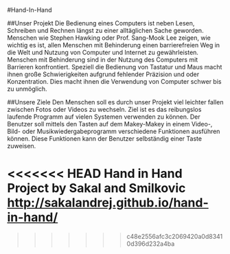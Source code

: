 
#Hand-In-Hand

##Unser Projekt
Die Bedienung eines Computers ist neben Lesen, Schreiben und Rechnen längst zu einer alltäglichen Sache geworden. 
Menschen wie Stephen Hawking oder Prof. Sang-Mook Lee zeigen, wie wichtig es ist, allen Menschen mit Behinderung 
einen barrierefreien Weg in die Welt und Nutzung von Computer und Internet zu gewährleisten. Menschen mit Behinderung 
sind in der Nutzung des Computers mit Barrieren konfrontiert. Speziell die Bedienung von Tastatur und Maus macht ihnen
große Schwierigkeiten aufgrund fehlender Präzision und oder Konzentration. Dies macht ihnen die Verwendung von Computer
schwer bis zu unmöglich. 

##Unsere Ziele
Den Menschen soll es durch unser Projekt viel leichter fallen zwischen Fotos oder Videos zu wechseln. 
Ziel ist es das reibungslos laufende Programm auf vielen Systemen verwenden zu können. 
Der Benutzer soll mittels den Tasten auf dem Makey-Makey in einem Video-, Bild- oder Musikwiedergabeprogramm 
verschiedene Funktionen ausführen können. Diese Funktionen kann der Benutzer selbständig einer Taste zuweisen.

<<<<<<< HEAD
Hand in Hand Project by Sakal and Smilkovic http://sakalandrej.github.io/hand-in-hand/
=======

>>>>>>> c48e2556afc3c2069420a0d83410d396d232a4ba
